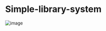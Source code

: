 # Simple-library-system

![image](https://github.com/watchout254/Simple-library-system/assets/88248852/7b46b36d-8f54-4331-8aa2-f5346fa16251)

